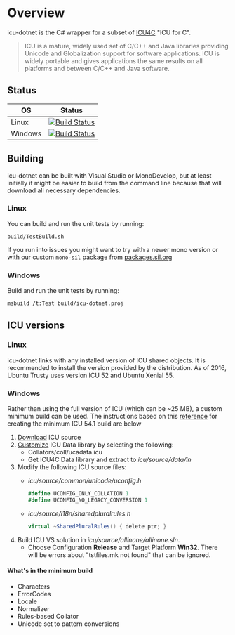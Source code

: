 Overview
========
icu-dotnet is the C# wrapper for a subset of [ICU4C](http://site.icu-project.org/home#TOC-What-is-ICU-) "ICU for C".
>ICU is a mature, widely used set of C/C++ and Java libraries providing Unicode and Globalization support for software applications. ICU is widely portable and gives applications the same results on all platforms and between C/C++ and Java software.

## Status

| OS      | Status |
| ------- | ------ |
| Linux   | [![Build Status](https://jenkins.lsdev.sil.org/view/Icu/view/All/job/IcuDotNet-Linux-any-master-release/badge/icon)](https://jenkins.lsdev.sil.org/view/Icu/view/All/job/IcuDotNet-Linux-any-master-release/) |
| Windows | [![Build Status](https://jenkins.lsdev.sil.org/view/Icu/view/All/job/IcuDotNet-Win-any-master-release/badge/icon)](https://jenkins.lsdev.sil.org/view/Icu/view/All/job/IcuDotNet-Win-any-master-release/) |

## Building

icu-dotnet can be built with Visual Studio or MonoDevelop, but at least initially it might be
easier to build from the command line because that will download all necessary dependencies.

### Linux

You can build and run the unit tests by running:

    build/TestBuild.sh

If you run into issues you might want to try with a newer mono version or with our custom `mono-sil` package from [packages.sil.org](http://packages.sil.org/)

### Windows

Build and run the unit tests by running:

    msbuild /t:Test build/icu-dotnet.proj

## ICU versions

### Linux
icu-dotnet links with any installed version of ICU shared objects. It is recommended to install the version provided by the distribution.  As of 2016, Ubuntu Trusty uses version ICU 52 and Ubuntu Xenial 55.

### Windows
Rather than using the full version of ICU (which can be ~25 MB), a custom minimum build can be used.  The instructions based on this [reference](http://qt-project.org/wiki/Compiling-ICU-with-MSVC) for creating the minimum ICU 54.1 build are below

1. [Download](http://site.icu-project.org/download/54 "ICU 54.1") ICU source
2. [Customize](http://apps.icu-project.org/datacustom/index.html) ICU Data library by selecting the following:
    - Collators/coll/ucadata.icu
    - Get ICU4C Data library and extract to *icu/source/data/in*
3. Modify the following ICU source files:
    - *icu/source/common/unicode/uconfig.h*
        ```C#
        #define UCONFIG_ONLY_COLLATION 1
        #define UCONFIG_NO_LEGACY_CONVERSION 1
        ```

    - *icu/source/i18n/sharedpluralrules.h*
        ```C#
        virtual ~SharedPluralRules() { delete ptr; }
        ```
4. Build ICU VS solution in *icu/source/allinone/allinone.sln*.
    - Choose Configuration **Release** and Target Platform **Win32**.  There will be errors about "tstfiles.mk not found" that can be ignored.

#### What's in the minimum build
- Characters
- ErrorCodes
- Locale
- Normalizer
- Rules-based Collator
- Unicode set to pattern conversions
